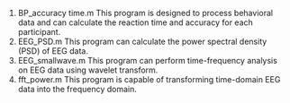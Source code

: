 1. BP_accuracy time.m
This program is designed to process behavioral data and can calculate the reaction time and accuracy for each participant.
2. EEG_PSD.m
This program can calculate the power spectral density (PSD) of EEG data.
3. EEG_smallwave.m
This program can perform time-frequency analysis on EEG data using wavelet transform.
4. fft_power.m
This program is capable of transforming time-domain EEG data into the frequency domain.
